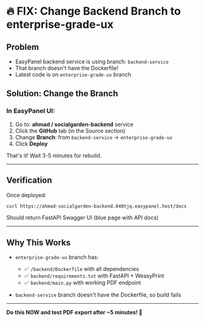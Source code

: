 # 🔥 FIX: Change Backend Branch to enterprise-grade-ux

## Problem
- EasyPanel backend service is using branch: `backend-service`
- That branch doesn't have the Dockerfile!
- Latest code is on `enterprise-grade-ux` branch

## Solution: Change the Branch

### In EasyPanel UI:

1. Go to: **ahmad / socialgarden-backend** service
2. Click the **GitHub** tab (in the Source section)
3. Change **Branch**: from `backend-service` → `enterprise-grade-ux`
4. Click **Deploy**

That's it! Wait 3-5 minutes for rebuild.

---

## Verification

Once deployed:
```bash
curl https://ahmad-socialgarden-backend.840tjq.easypanel.host/docs
```

Should return FastAPI Swagger UI (blue page with API docs)

---

## Why This Works

- `enterprise-grade-ux` branch has:
  - ✅ `/backend/Dockerfile` with all dependencies
  - ✅ `backend/requirements.txt` with FastAPI + WeasyPrint
  - ✅ `backend/main.py` with working PDF endpoint
  
- `backend-service` branch doesn't have the Dockerfile, so build fails

---

**Do this NOW and test PDF export after ~5 minutes! 🚀**
